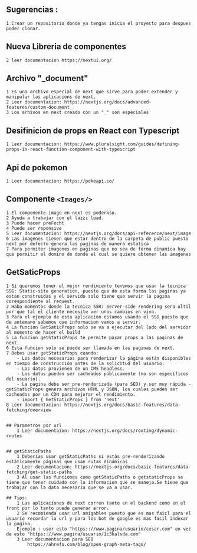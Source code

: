 ## Sugerencias :

    1 Crear un repositorio donde ya tengas inicia el proyecto para despues poder clonar.

## Nueva Libreria de componentes

    2 leer documentacion https://nextui.org/

## Archivo "\_document"

    1 Es una archivo especial de next que sirve para poder extender y manipular las aplicacions de next.
    2 Leer documentacion: https://nextjs.org/docs/advanced-features/custom-document
    3 Los arhivos en next creado con un "_" son especiales

## Desifinicion de props en React con Typescript

    1 Leer documentacion: https://www.pluralsight.com/guides/defining-props-in-react-function-component-with-typescript

## Api de pokemon

    1 Leer documentacion: https://pokeapi.co/

## Componente `<Images/>`

    1 El componente image en next es poderoso.
    2 Ayuda a trabajar con el lazzi load.
    3 Puede hacer preFecht
    4 Puede ser reponsive
    5 Leer documentacion: https://nextjs.org/docs/api-reference/next/image
    6 Las imagenes tienen que estar dentro de la carpeta de public puesto next por defecto genera las paginas de manera estatica
    7 Para permiter imagenes en paginas que no sea de forma dinamica hay que permitir el domino de donde el cual se quiere obtener las imagenes

## GetSaticProps

    1 Si queremos tener el mejor rendimiento tenemos que usar la tecnica SSG: Static-site generation, puesto que de esta forma las paginas ya estan construidas y el servido solo tiene que servir la pagina corespondiente al request.
    2 Haba momentos donde la tecnica SSR: Server-side rendering sera ultil por que tal el cliente necesite ver unos cambios en vivo.
    3 Para el ejemplo de esta aplicacion estamos usando el SSG puesto que de antemano sabemos que informacion vamos a servir.
    4 La funcion GetSaticProps solo se va a ejecutar del lado del servidor al momento de hacer el build
    5 La funcion getStaticProps te permite pasar props a las paginas de next.
    6 Esta funcion solo se puede ser llamada en las paginas de next.
    7 Debes usar getStaticProps cuando:
        - Los datos necesarios para renderizar la página están disponibles en tiempo de construcción antes de la solicitud del usuario.
        - Los datos provienen de un CMS headless.
        - Los datos pueden ser cacheados públicamente (no son específicos del usuario).
        - La página debe ser pre-renderizada (para SEO) y ser muy rápida - getStaticProps genera archivos HTML y JSON, los cuales pueden ser cacheados por un CDN para mejorar el rendimiento.
        - import { GetStaticProps } from 'next'
    8 Leer documentacion: https://nextjs.org/docs/basic-features/data-fetching/overview


    ## Parametros por url
        1 Leer documentaion: https://nextjs.org/docs/routing/dynamic-routes


    ## getStaticPaths
        1 Deberías usar getStaticPaths si estás pre-renderizando estáticamente páginas que usan rutas dinámicas
        2 Leer documentacion: https://nextjs.org/docs/basic-features/data-fetching/get-static-paths
        3 Al usar las funciones como getStaticPaths o getstaticProps se tiene que tener cuidado con la informacion que se maneja.Se tiene que trabajar con la data necesaria que se va a usar.

    ## Tips:
        1 Las aplicaciones de next corren tanto en el backend como en el front por lo tanto puede generar error.
        2 Se recomienda usar url amigables puesto que es mas faicl para el usuario recordar la url y para los bot de google es mas facil indexar la pagina.
        Ejemplo : user esto "https:://www.pagina/usuario/cesar.com" en vez de esto "https:://www.pagina/usuario/1c3kalsda.com"
        3 Leer documentacion para SEO
            https://ahrefs.com/blog/open-graph-meta-tags/
